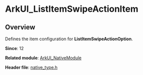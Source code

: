 # ArkUI_ListItemSwipeActionItem

<!--Kit: ArkUI-->
<!--Subsystem: ArkUI-->
<!--Owner: @yylong-->
<!--Designer: @yylong-->
<!--Tester: @liuzhenshuo-->
<!--Adviser: @HelloCrease-->

## Overview

Defines the item configuration for **ListItemSwipeActionOption**.

**Since**: 12

**Related module**: [ArkUI_NativeModule](capi-arkui-nativemodule.md)

**Header file**: [native_type.h](capi-native-type-h.md)
